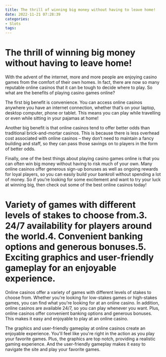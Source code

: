 ```yaml
---
title: The thrill of winning big money without having to leave home!
date: 2022-11-21 07:28:39
categories:
- Slots
tags:
---
```



#  The thrill of winning big money without having to leave home!

With the advent of the internet, more and more people are enjoying casino games from the comfort of their own homes. In fact, there are now so many reputable online casinos that it can be tough to decide where to play. So what are the benefits of playing casino games online?

The first big benefit is convenience. You can access online casinos anywhere you have an internet connection, whether that’s on your laptop, desktop computer, phone or tablet. This means you can play while travelling or even while sitting in your pajamas at home!

Another big benefit is that online casinos tend to offer better odds than traditional brick-and-mortar casinos. This is because there is less overhead cost associated with online casinos – they don’t need to maintain a fancy building and staff, so they can pass those savings on to players in the form of better odds.

Finally, one of the best things about playing casino games online is that you can often win big money without having to risk much of your own. Many online casinos offer generous sign-up bonuses as well as ongoing rewards for loyal players, so you can easily build your bankroll without spending a lot of money. So if you’re looking for some excitement and want to try your luck at winning big, then check out some of the best online casinos today!

#  Variety of games with different levels of stakes to choose from.3. 24/7 availability for players around the world.4. Convenient banking options and generous bonuses.5. Exciting graphics and user-friendly gameplay for an enjoyable experience.

Online casinos offer a variety of games with different levels of stakes to choose from. Whether you're looking for low-stakes games or high-stakes games, you can find what you're looking for at an online casino. In addition, online casinos are available 24/7, so you can play whenever you want. Plus, online casinos offer convenient banking options and generous bonuses. This makes it easy and enjoyable to play at an online casino.

The graphics and user-friendly gameplay at online casinos create an enjoyable experience. You'll feel like you're right in the action as you play your favorite games. Plus, the graphics are top notch, providing a realistic gaming experience. And the user-friendly gameplay makes it easy to navigate the site and play your favorite games.